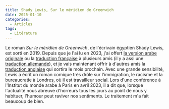 ```yaml
---
title: Shady Lewis, Sur le méridien de Greenwich
date: 2025-01-10
categories:
  - Articles
tags:
  - Litérature
---
```

Le roman *Sur le méridien de Greenwich*, de l'écrivain égyptien Shady Lewis, est sorti en 2019. Depuis que je l'ai lu en 2023, j'ai offert [la version arabe originale](https://archive.org/details/20210716_20210716_2223) ou la [traduction française](https://www.actes-sud.fr/sur-le-meridien-de-greenwich) à plusieurs amis (il y a assi une [traduction allemande](https://hoffmann-und-campe.de/products/63888-auf-dem-nullmeridian)), et je vais maintenant offrir à d'autres amis la [traduction anglaise](https://www.peirenepress.com/shop/books/on-the-greenwich-line/) qui sortira le mois prochain. Avec une grande sensibilité, Lewis a écrit un roman comique très drôle sur l'immigration, le racisme et la bureaucratie à Londres, où il est travailleur social. Lors d'une conférence à l'Institut du monde arabe à Paris en avril 2023, il a dit que, lorsque l'actualité nous abreuve d'horreurs tous les jours au point de nous y habituer, l'humour peut raviver nos sentiments. Le traitement m'a fait beaucoup de bien.